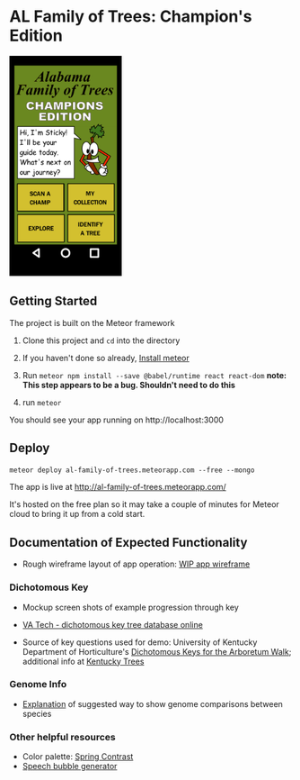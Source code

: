# AL Family of Trees: Champion's Edition
<img src="home_screen_mockup.png" alt="Mockup of app home screen" width="200"/>

## Getting Started

The project is built on the Meteor framework

1. Clone this project and `cd` into the directory

2. If you haven't done so already,
[Install meteor](https://www.meteor.com/developers/install)

3. Run `meteor npm install --save @babel/runtime react react-dom`
**note: This step appears to be a bug. Shouldn't need to do this**

4. run `meteor`

You should see your app running on http://localhost:3000

## Deploy

`meteor deploy al-family-of-trees.meteorapp.com --free --mongo`

The app is live at http://al-family-of-trees.meteorapp.com/

It's hosted on the free plan so it may take a couple of minutes for Meteor cloud to bring it up from a cold start.

## Documentation of Expected Functionality

* Rough wireframe layout of app operation: [WIP app wireframe](Screens.jpg)

### Dichotomous Key

* Mockup screen shots of example progression through key

* [VA Tech - dichotomous key tree database online](http://dendro.cnre.vt.edu/dendrology/idit.htm)

* Source of key questions used for demo: University of Kentucky Department of Horticulture's [Dichotomous Keys for the Arboretum Walk](https://www.uky.edu/hort/sites/www.uky.edu.hort/files/pages-attachments/treekeys.pdf); additional info at [Kentucky Trees](https://www.uky.edu/hort/Kentucky-trees)

### Genome Info

* [Explanation](Genome_Compare.jpg) of suggested way to show genome comparisons between species

### Other helpful resources
* Color palette: [Spring Contrast](https://www.canva.com/colors/color-palettes/spring-contrast/)
* [Speech bubble generator](https://www.html-code-generator.com/css/speech-bubble-generator)
